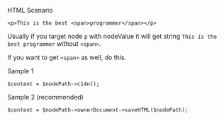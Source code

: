 HTML Scenario

```
<p>This is the best <span>programmer</span></p>
```

Usually if you target node `p` with nodeValue it will get string `This is the best programmer` without `<span>`.

If you want to get `<span>` as well, do this.

Sample 1
```
$content = $nodePath->c14n();
```

Sample 2 (recommended)
```
$content = $nodePath->ownerDocument->saveHTML($nodePath);
```
